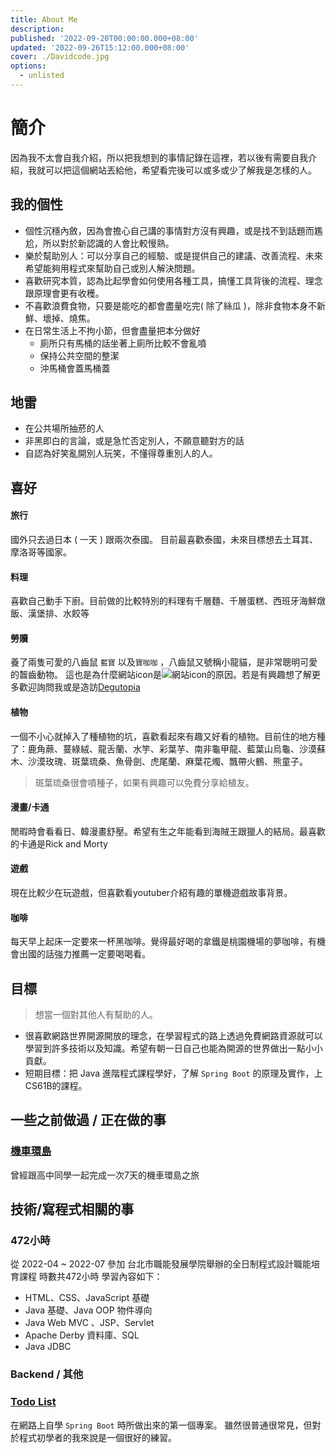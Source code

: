 ```yaml
---
title: About Me
description: 
published: '2022-09-20T00:00:00.000+08:00'
updated: '2022-09-26T15:12:00.000+08:00'
cover: ./Davidcode.jpg
options:
  - unlisted
---
```


# 簡介

因為我不太會自我介紹，所以把我想到的事情記錄在這裡，若以後有需要自我介紹，我就可以把這個網站丟給他，希望看完後可以或多或少了解我是怎樣的人。

## 我的個性

+   個性沉穩內斂，因為會擔心自己講的事情對方沒有興趣，或是找不到話題而尷尬，所以對於新認識的人會比較慢熟。
+   樂於幫助別人：可以分享自己的經驗、或是提供自己的建議、改善流程、未來希望能夠用程式來幫助自己或別人解決問題。
+   喜歡研究本質，認為比起學會如何使用各種工具，搞懂工具背後的流程、理念跟原理會更有收穫。
+   不喜歡浪費食物，只要是能吃的都會盡量吃完( 除了絲瓜 )，除非食物本身不新鮮、壞掉、燒焦。
+   在日常生活上不拘小節，但會盡量把本分做好
    +   廁所只有馬桶的話坐著上廁所比較不會亂噴
    +   保持公共空間的整潔
    +   沖馬桶會蓋馬桶蓋

## 地雷

+   在公共場所抽菸的人
+   非黑即白的言論，或是急忙否定別人，不願意聽對方的話
+   自認為好笑亂開別人玩笑，不懂得尊重別人的人。

## 喜好

#### 旅行

國外只去過日本 ( 一天 ) 跟兩次泰國。 目前最喜歡泰國，未來目標想去土耳其、摩洛哥等國家。

#### 料理

喜歡自己動手下廚。目前做的比較特別的料理有千層麵、千層蛋糕、西班牙海鮮燉飯、漢堡排、水餃等

#### 勞贖

養了兩隻可愛的八齒鼠 `藍寶` 以及`寶咖咖` ，八齒鼠又號稱小龍貓，是非常聰明可愛的齧齒動物。
這也是為什麼網站icon是![網站icon](https://davidcode.netlify.app/favicon.ico)的原因。若是有興趣想了解更多歡迎詢問我或是造訪[Degutopia](https://www.degutopia.co.uk/)

#### 植物

一個不小心就掉入了種植物的坑，喜歡看起來有趣又好看的植物。目前住的地方種了：鹿角蕨、蔓綠絨、龍舌蘭、水竽、彩葉芋、南非龜甲龍、藍葉山烏龜、沙漠蘇木、沙漠玫瑰、斑葉琉桑、魚骨劍、虎尾蘭、麻葉花燭、飄帶火鶴、熊童子。

>斑葉琉桑很會噴種子，如果有興趣可以免費分享給植友。

#### 漫畫/卡通

閒暇時會看看日、韓漫畫舒壓。希望有生之年能看到海賊王跟獵人的結局。最喜歡的卡通是Rick and Morty

#### 遊戲

現在比較少在玩遊戲，但喜歡看youtuber介紹有趣的單機遊戲故事背景。

#### 咖啡

每天早上起床一定要來一杯黑咖啡。覺得最好喝的拿鐵是桃園機場的夢咖啡，有機會出國的話強力推薦一定要喝喝看。

## 目標

> 想當一個對其他人有幫助的人。

+ 很喜歡網路世界開源開放的理念，在學習程式的路上透過免費網路資源就可以學習到許多技術以及知識。希望有朝一日自己也能為開源的世界做出一點小小貢獻。
+ 短期目標：把 Java 進階程式課程學好，了解 `Spring Boot` 的原理及實作，上CS61B的課程。

## 一些之前做過 / 正在做的事

### [機車環島](https://prezi.com/sms9q7vji96o/?preview=1)

曾經跟高中同學一起完成一次7天的機車環島之旅



## 技術/寫程式相關的事

### 472小時

從 2022-04 ~ 2022-07 參加 台北市職能發展學院舉辦的全日制程式設計職能培育課程
時數共472小時 學習內容如下：
+ HTML、CSS、JavaScript 基礎
+ Java 基礎、Java OOP 物件導向
+ Java Web MVC 、JSP、Servlet
+ Apache Derby 資料庫、SQL
+ Java JDBC

### Backend / 其他

### [Todo List](https://github.com/davidcode0128/SpringBootTodoList)

在網路上自學 `Spring Boot` 時所做出來的第一個專案。
雖然很普通很常見，但對於程式初學者的我來說是一個很好的練習。
